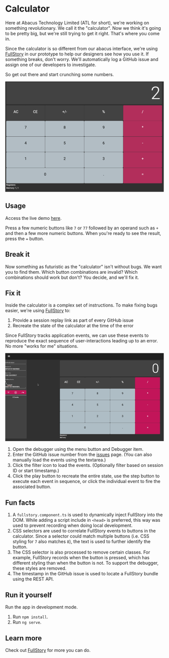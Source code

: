 # Calculator

Here at Abacus Technology Limited (ATL for short), we're working on something revolutionary. We call it the "calculator". Now we think it's going to be pretty big, but we're still trying to get it right. That's where you come in.

Since the calculator is so different from our abacus interface, we're using [FullStory](http://fullstory.com) in our prototype to help our designers see how you use it. If something breaks, don't worry. We'll automatically log a GitHub issue and assign one of our developers to investigate.

So get out there and start crunching some numbers.

![](/screenshots/app.png)

## Usage

Access the live demo [here](http://fs-calc.mybluemix.net).

Press a few numeric buttons like `7` or `77` followed by an operand such as `+` and then a few more numeric buttons. When you're ready to see the result, press the `=` button.

## Break it

Now something as futuristic as the "calculator" isn't without bugs. We want you to find them. Which button combinations are invalid? Which combinations should work but don't? You decide, and we'll fix it.

## Fix it

Inside the calculator is a complex set of instructions. To make fixing bugs easier, we're using [FullStory](http://fullstory.com) to:
1. Provide a session replay link as part of every GitHub issue
2. Recreate the state of the calculator at the time of the error

Since FullStory tracks application events, we can use these events to reproduce the exact sequence of user-interactions leading up to an error. No more "works for me" situations.

![](/screenshots/debugger.gif)

1. Open the debugger using the menu button and Debugger item.
2. Enter the GitHub issue number from the [issues](https://github.com/van-fs/calc-app/issues) page. (You can also manually load the events using the textarea.)
3. Click the filter icon to load the events. (Optionally filter based on session ID or start timestamp.)
4. Click the play button to recreate the entire state, use the step button to execute each event in sequence, or click the individual event to fire the associated button.

## Fun facts

1. A `fullstory.component.ts` is used to dynamically inject FullStory into the DOM. While adding a script include in `<head>` is preferred, this way was used to prevent recording when doing local development.
2. CSS selectors are used to correlate FullStory events to buttons in the calculator. Since a selector could match multiple buttons (i.e. CSS styling for `7` also matches `8`), the text is used to further identify the button.
3. The CSS selector is also processed to remove certain classes. For example, FullStory records when the button is pressed, which has different styling than when the button is not. To support the debugger, these styles are removed.
4. The timestamp in the GitHub issue is used to locate a FullStory bundle using the REST API.

## Run it yourself

Run the app in development mode.

1. Run `npm install`.
2. Run `ng serve`.

## Learn more

Check out [FullStory](http://fullstory.com) for more you can do.
